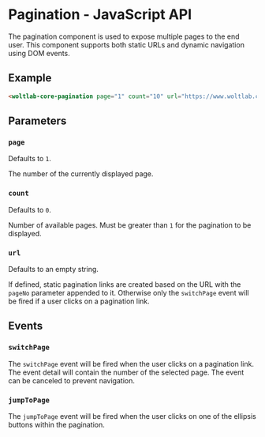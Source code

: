 # Pagination - JavaScript API

The pagination component is used to expose multiple pages to the end user.
This component supports both static URLs and dynamic navigation using DOM events.

## Example

```html
<woltlab-core-pagination page="1" count="10" url="https://www.woltlab.com"></woltlab-core-pagination>
```

## Parameters

### `page`

Defaults to `1`.

The number of the currently displayed page.

### `count`

Defaults to `0`.

Number of available pages. Must be greater than `1` for the pagination to be displayed.

### `url`

Defaults to an empty string.

If defined, static pagination links are created based on the URL with the `pageNo` parameter appended to it.
Otherwise only the `switchPage` event will be fired if a user clicks on a pagination link.

## Events

### `switchPage`

The `switchPage` event will be fired when the user clicks on a pagination link. The event detail will contain the number of the selected page.
The event can be canceled to prevent navigation.

### `jumpToPage`

The `jumpToPage` event will be fired when the user clicks on one of the ellipsis buttons within the pagination.
